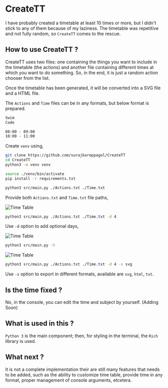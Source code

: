 # CreateTT

I have probably created a timetable at least 10 times or more, but I didn't stick to any of them because of my laziness. The timetable was repetitive and not fully random, so `CreateTT` comes to the rescue.

## How to use CreateTT ?

CreateTT uses two files: one containing the things you want to include in the timetable (the actions) and another file containing different times at which you want to do something. So, in the end, it is just a random action chooser from the list.

Once the timetable has been generated, it will be converted into a SVG file and a HTML file.

The `Actions` and `Time` files can be in any formats, but below format is prepared.

```txt
Swim
Code
```

```txt
08:00 - 09:00
10:00 - 11:00
```

Create `venv` using,

```bash
git clone https://github.com/surajkareppagol/CreateTT
cd CreateTT
python3 -m venv venv
```

```bash
source ./venv/bin/activate
pip install -r requirements.txt
```

```bash
python3 src/main.py ./Actions.txt ./Time.txt
```

Provide both `Actions.txt` and `Time.txt` file paths,

![Time Table](https://raw.githubusercontent.com/surajkareppagol/assets-for-projects/main/CreateTT/CreateTT%20Path.png)

```bash
python3 src/main.py ./Actions.txt ./Time.txt -d 4
```

Use `-d` option to add optional days,

![Time Table](https://raw.githubusercontent.com/surajkareppagol/assets-for-projects/main/CreateTT/CreateTT%20D.png)

```bash
python3 src/main.py -h
```

![Time Table](https://raw.githubusercontent.com/surajkareppagol/assets-for-projects/main/CreateTT/CreateTT%20Help.png)

```bash
python3 src/main.py ./Actions.txt ./Time.txt -d 4 -s svg
```

Use `-s` option to export in different formats, available are `svg`, `html`, `txt`.

## Is the time fixed ?

No, in the console, you can edit the time and subject by yourself. (Adding Soon)

## What is used in this ?

`Python 3` is the main component; then, for styling in the terminal, the `Rich` library is used.

## What next ?

It is not a complete implementation their are still many features that needs to be added, such as the ability to customize time table, provide time in any format, proper management of console arguments, etcetera.
